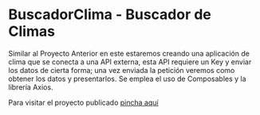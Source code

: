 # BuscadorClima - Buscador de Climas

Similar al Proyecto Anterior en este estaremos creando una aplicación de clima que se conecta a una API externa, esta API requiere un Key y enviar los datos de cierta forma; una vez enviada la petición veremos como obtener los datos y presentarlos. Se emplea el uso de Composables y la librería Axios.

Para visitar el proyecto publicado [pincha aquí](https://buscadorclima-vuejs.netlify.app/)
